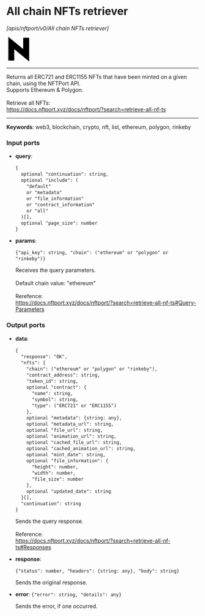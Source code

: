 # All chain NFTs retriever

_[apis/nftport/v0/All chain NFTs retriever]_

![icon](</assets/icons/352b98b2-6df6-4a21-93e1-a31cf5b9311d.png>)

---

Returns all ERC721 and ERC1155 NFTs that have been minted on a given chain, using the NFTPort API.<br>
Supports Ethereum & Polygon.<br>
<br>
Retrieve all NFTs:<br>
https://docs.nftport.xyz/docs/nftport/?search=retrieve-all-nf-ts<br>

---

__Keywords__: web3, blockchain, crypto, nft, list, ethereum, polygon, rinkeby

### Input ports

* __query__: 
    ```
    {
      optional "continuation": string,
      optional "include": (
        "default"
        or "metadata"
        or "file_information"
        or "contract_information"
        or "all"
      )[],
      optional "page_size": number
    }
    ```


* __params__: 
    ```
    {"api_key": string, "chain": ("ethereum" or "polygon" or "rinkeby")}
    ```

    Receives the query parameters.<br>
    <br>
    Default chain value: "ethereum"<br>
    <br>
    Rerefence:<br>
    https://docs.nftport.xyz/docs/nftport/?search=retrieve-all-nf-ts#Query-Parameters<br>

### Output ports

* __data__: 
    ```
    {
      "response": "OK",
      "nfts": {
        "chain": ("ethereum" or "polygon" or "rinkeby"),
        "contract_address": string,
        "token_id": string,
        optional "contract": {
          "name": string,
          "symbol": string,
          "type": ("ERC721" or "ERC1155")
        },
        optional "metadata": {string: any},
        optional "metadata_url": string,
        optional "file_url": string,
        optional "animation_url": string,
        optional "cached_file_url": string,
        optional "cached_animation_url": string,
        optional "mint_date": string,
        optional "file_information": {
          "height": number,
          "width": number,
          "file_size": number
        },
        optional "updated_date": string
      }[],
      "continuation": string
    }
    ```

    Sends the query response.<br>
    <br>
    Reference:<br>
    https://docs.nftport.xyz/docs/nftport/?search=retrieve-all-nf-ts#Responses<br>


* __response__: 
    ```
    {"status": number, "headers": {string: any}, "body": string}
    ```

    Sends the original response.<br>


* __error__: ` {"error": string, "details": any} `

    Sends the error, if one occurred.<br>

